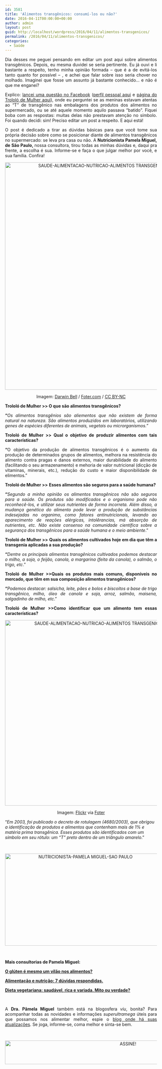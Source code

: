 ```yaml
---
id: 3581
title: 'Alimentos transgênicos: consumí-los ou não?'
date: 2016-04-11T00:00:00+00:00
author: admin
layout: post
guid: http://localhost/wordpress/2016/04/11/alimentos-transgenicos/
permalink: /2016/04/11/alimentos-transgenicos/
categories:
  - Saúde
---
```

<p align="justify">
  Dia desses me peguei pensando em editar um post aqui sobre alimentos transgênicos. Depois, eu mesma duvidei se seria pertinente. Eu já ouvi e li bastante a respeito, tenho minha opinião formada – que é a de evitá-los tanto quanto for possível – , e achei que falar sobre isso seria chover no molhado. Imaginei que fosse um assunto já bastante conhecido… e não é que me enganei?
</p>

<p align="justify">
  Explico: <a href="https://www.facebook.com/lidiane.vasconcelos.94/posts/878736682203226?pnref=story" target="_blank">lancei uma questão no Facebook</a> (<a href="https://www.facebook.com/lidiane.vasconcelos.94" target="_blank">perfil pessoal aqui</a> e <a href="https://www.facebook.com/TrololoMulher/timeline" target="_blank">página do Trololó de Mulher aqui</a>), onde eu perguntei se as meninas estavam atentas ao &#8220;T&#8221; de transgênico nas embalagens dos produtos dos alimentos no supermercado, ou se até aquele momento aquilo passava “batido”. Fiquei boba com as respostas: muitas delas não prestavam atenção no símbolo. Foi quando decidi: sim! Preciso editar um post a respeito. E aqui está!
</p>

<p align="justify">
  O post é dedicado a tirar as dúvidas básicas para que você tome sua própria decisão sobre como se posicionar diante de alimentos transgênicos no supermercado: se leva pra casa ou não. A <strong>Nutricionista Pamela Miguel, de São Paulo, </strong>nossa consultora, tirou todas as minhas dúvidas e, daqui pra frente, a escolha é sua. Informe-se e faça o que julgar melhor por você, e sua família. Confira!
</p>

<p align="center">
  <a href="http://www.belezacorpoecia.com/blog/wp-content/uploads/2015/11/SAUDE-ALIMENTACAO-NUTRICAO-ALIMENTOS-TRANSGENICOS2.jpg"><img class="alignnone size-full wp-image-387" src="http://www.belezacorpoecia.com/blog/wp-content/uploads/2015/11/SAUDE-ALIMENTACAO-NUTRICAO-ALIMENTOS-TRANSGENICOS2.jpg" alt="SAUDE-ALIMENTACAO-NUTRICAO-ALIMENTOS TRANSGENICOS[2]" width="657" height="750" /></a>
</p>

<p align="center">
  Imagem: <a href="https://www.flickr.com/photos/darwinbell/1619819599/" target="_blank">Darwin Bell</a> / <a href="http://foter.com/" target="_blank">Foter.com</a> / <a href="http://creativecommons.org/licenses/by-nc/2.0/" target="_blank">CC BY-NC</a>
</p>

<p align="justify">
  <strong>Trololó de Mulher >> O que são alimentos transgênicos?</strong>
</p>

<p align="justify">
  <strong>“</strong><em>Os alimentos transgênios são aliementos que não existem de forma natural na natureza. São alimentos produzidos em laboratórios, utilizando genes de espécies diferentes de animais, vegetais ou microrganismos.”</em>
</p>

<p align="justify">
  <strong>Trololó de Mulher >> Qual o objetivo de produzir alimentos com tais características?</strong>
</p>

<p align="justify">
  <strong>“</strong>O objetivo da produção de alimentos transgênicos é o aumento da produção de determinados grupos de alimentos, melhora na resistência do alimento contra pragas e danos externos, maior durabilidade do alimento (facilitando o seu armazenamento) e mehoria de valor nutricional (dicção de vitaminas, minerais, etc.), redução do custo e maior disponibilidade de elimentos.”
</p>

<p align="justify">
  <strong>Trololó de Mulher >></strong> <b>Esses alimentos são seguros para a saúde humana?</b>
</p>

<p align="justify">
  <strong>“</strong><em>Segundo a minha opinião os alimentos transgênicos não são seguros para a saúde. Os produtos são modificados e o organismo pode não reconhecê-los, e utilizar seus nutrientes de forma incorreta. Além disso, a mudança genética do alimento pode levar a produção de substâncias indesejadas no organimo, como fatores antinutricionais, levando ao aparecimento de reações alérgicas, intolêrancias, má absorção de nutrientes, etc. Não existe consenso na comunidade científica sobre a segurança dos transgênicos para a saúde humana e o meio ambiente</em>.”
</p>

<p align="justify">
  <strong>Trololó de Mulher >></strong> <b>Quais os alimentos cultivados hoje em dia que têm a transgenia aplicadas a sua produção?</b>
</p>

<p align="justify">
  <strong>“</strong><em>Dentre os principais alimentos transgênicos cultivados podemos destacar o milho, a soja, o feijão, canola, a margarina (feita da canola), o salmão, o trigo, etc</em>.”
</p>

<p align="justify">
  <b><strong>Trololó de Mulher >></strong>Quais os produtos mais comuns, disponíveis no mercado, que têm em sua composição alimentos transgênicos?</b>
</p>

<p align="justify">
  <strong>“</strong><em>Podemos destacar: salsicha, leite, pães e bolos e biscoitos a base de trigo transgênico, milho, óleo de canola e soja, arroz, salmão, maisena, salgadinho de milho, etc</em>.”
</p>

<p align="justify">
  <b><strong>Trololó de Mulher >></strong>Como identificar que um alimento tem essas características?</b>
</p>

<p align="center">
  <a href="http://www.belezacorpoecia.com/blog/wp-content/uploads/2015/11/SAUDE-ALIMENTACAO-NUTRICAO-ALIMENTOS-TRANSGENICOS.jpg"><img class="alignnone size-full wp-image-386" src="http://www.belezacorpoecia.com/blog/wp-content/uploads/2015/11/SAUDE-ALIMENTACAO-NUTRICAO-ALIMENTOS-TRANSGENICOS.jpg" alt="SAUDE-ALIMENTACAO-NUTRICAO-ALIMENTOS TRANSGENICOS" width="612" height="612" /></a>
</p>

<p align="center">
  Imagem: <a href="https://www.flickr.com/photos/tutzstyle/8673318599/" target="_blank">Flickr</a> via <a href="http://foter.com/" target="_blank">Foter</a>
</p>

“_Em 2003, foi publicado o decreto de rotulagem (4680/2003), que obrigou a identificação de produtos e alimentos que contenham mais de 1% e matéria prima transgênica. Esses produtos são identificados com um símbolo em seu rótulo: um “T” preto dentro de um triângulo amarelo_.”

&nbsp;

<p align="center">
  <a href="http://www.belezacorpoecia.com/blog/wp-content/uploads/2014/12/NUTRICIONISTA-PAMELA-MIGUEL-SAO-PAULO.png"><img class="alignnone size-full wp-image-279" src="http://www.belezacorpoecia.com/blog/wp-content/uploads/2014/12/NUTRICIONISTA-PAMELA-MIGUEL-SAO-PAULO.png" alt="NUTRICIONISTA-PAMELA MIGUEL-SAO PAULO" width="518" height="304" /></a>
</p>

&nbsp;

**Mais consultorias de Pamela Miguel:**

<a href="http://www.belezacorpoecia.com/gluten/" target="_blank"><strong>O glúten é mesmo um vilão nos alimentos?</strong></a>

<a href="http://www.belezacorpoecia.com/alimentacao-nutricao-saude/" target="_blank"><strong>Alimentação e nutrição: 7 dúvidas respondidas.</strong></a>

<a href="http://www.trololodemulher.com.br/2015/05/26/dieta-vegetariana/" target="_blank"><strong>Dieta vegetariana: saudável, rica e variada. Mito ou verdade?</strong></a>

&nbsp;

<p style="text-align: justify;">
  A <strong>Dra. Pâmela Miguel</strong> também está na blogosfera <em>viu</em>, bonita? Para acompanhar todas as novidades e informações <em>superultramega</em> úteis para que possamos nos alimentar melhor, espie o <a href="http://www.drafernandagranja.com/" target="_blank">blog onde há suas atualizações</a>. Se joga, informe-se, coma melhor e sinta-se bem.
</p>

&nbsp;

<p align="center">
  <a href="http://feedburner.google.com/fb/a/mailverify?uri=blogBichaFemea&loc=en_US" target="_blank"><img class="alignnone size-full wp-image-10439" src="http://www.trololodemulher.com.br/blog/wp-content/uploads/2014/09/ASSINE.png" alt="ASSINE!" width="800" height="78" /></a>
</p>

&nbsp;

&nbsp;